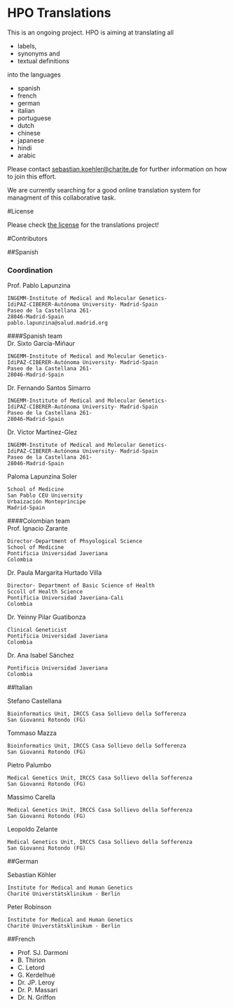 
# HPO Translations
This is an ongoing project. HPO is aiming at translating all 

 * labels, 
 * synonyms and
 * textual definitions 

into the languages 

 * spanish 
 * french
 * german
 * italian
 * portuguese
 * dutch
 * chinese
 * japanese
 * hindi
 * arabic

Please contact sebastian.koehler@charite.de for further information on how to join this effort.

We are currently searching for a good online translation system for managment of this collaborative task.

#License

Please check [the license](LICENSE.md) for the translations project!

#Contributors

##Spanish

### Coordination	
Prof. Pablo Lapunzina

    INGEMM-Institute of Medical and Molecular Genetics-
    IdiPAZ-CIBERER-Autónoma University- Madrid-Spain
    Paseo de la Castellana 261-
    28046-Madrid-Spain
    pablo.lapunzina@salud.madrid.org

####Spanish team	
Dr. Sixto García-Miñaur

    INGEMM-Institute of Medical and Molecular Genetics-
    IdiPAZ-CIBERER-Autónoma University- Madrid-Spain
    Paseo de la Castellana 261-
    28046-Madrid-Spain

Dr. Fernando Santos Simarro

    INGEMM-Institute of Medical and Molecular Genetics-
    IdiPAZ-CIBERER-Autónoma University- Madrid-Spain
    Paseo de la Castellana 261-
    28046-Madrid-Spain

Dr. Víctor Martínez-Glez

    INGEMM-Institute of Medical and Molecular Genetics-
    IdiPAZ-CIBERER-Autónoma University- Madrid-Spain
    Paseo de la Castellana 261-
    28046-Madrid-Spain

Paloma Lapunzina Soler

    School of Medicine
    San Pablo CEU University
    Urbaización Montepríncipe
    Madrid-Spain

####Colombian team	
Prof. Ignacio Zarante

    Director-Department of Phsyological Science
    School of Medicine
    Pontificia Universidad Javeriana
    Colombia

Dr. Paula Margarita Hurtado Villa

    Director- Department of Basic Science of Health
    Sccoll of Health Science
    Pontificia Universidad Javeriana-Cali
    Colombia

Dr. Yeinny Pilar Guatibonza

    Clinical Geneticist 
    Pontificia Universidad Javeriana
    Colombia

Dr. Ana Isabel Sánchez

    Pontificia Universidad Javeriana
    Colombia

##Italian

Stefano Castellana	

    Bioinformatics Unit, IRCCS Casa Sollievo della Sofferenza
    San Giovanni Rotondo (FG)
    
Tommaso Mazza

    Bioinformatics Unit, IRCCS Casa Sollievo della Sofferenza
    San Giovanni Rotondo (FG)
    
Pietro Palumbo

    Medical Genetics Unit, IRCCS Casa Sollievo della Sofferenza
    San Giovanni Rotondo (FG)
    
Massimo Carella

    Medical Genetics Unit, IRCCS Casa Sollievo della Sofferenza
    San Giovanni Rotondo (FG)

Leopoldo Zelante

    Medical Genetics Unit, IRCCS Casa Sollievo della Sofferenza
    San Giovanni Rotondo (FG)							

##German

Sebastian Köhler

    Institute for Medical and Human Genetics
    Charité Universtätsklinikum - Berlin
    
Peter Robinson

    Institute for Medical and Human Genetics
    Charité Universtätsklinikum - Berlin
    

##French

 * Prof. SJ. Darmoni
 * B. Thirion
 * C. Letord
 * G. Kerdelhué
 * Dr. JP. Leroy
 * Dr. P. Massari
 * Dr. N. Griffon
